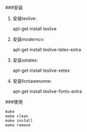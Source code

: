 ###安装  

1. 安装texlive:   

	apt-get install texlive  

2. 安装moderncv:   

	apt-get install texlive-latex-extra  

3. 安装xelatex:  

	apt-get install texlive-xetex

4. 安装fontawesome:   

	apt-get install texlive-fonts-extra  

###使用  

	make  
	make clean  
	make install
	make remove

